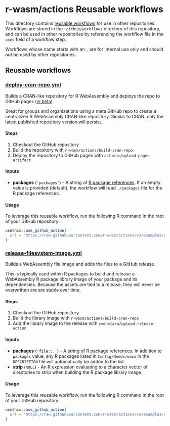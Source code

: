 # r-wasm/actions Reusable workflows

This directory contains [reusable workflows](https://docs.github.com/en/actions/learn-github-actions/reusing-workflows) for use in other repositories. Workflows are stored in the `.github/workflows` directory of this repository, and can be used in other repositories by referencing the workflow file in the `uses` field of a workflow step.

Workflows whose name starts with an `_` are for internal use only and should not be used by other repositories.

## Reusable workflows

### [deploy-cran-repo.yml](https://github.com/r-wasm/actions/tree/main/.github/workflows/deploy-cran-repo.yml)

Builds a CRAN-like repository for R WebAssembly and deploys the repo to GitHub pages ([in beta](https://github.com/actions/upload-pages-artifact)).

Great for groups and organizations using a meta GitHub repo to create a centralized R WebAssembly CRAN-like repository.  Similar to CRAN, only the latest published repository version will persist.

#### Steps

1. Checkout the GitHub repository
2. Build the repository with `r-wasm/actions/build-cran-repo`
3. Deploy the repository to GitHub pages with `actions/upload-pages-artifact`

#### Inputs

* **packages** (`'packages'`) - A string of [R package references](https://r-lib.github.io/pkgdepends/reference/pkg_refs.html). If an empty value is provided (default), the workflow will read `./packages` file for the R package references.

#### Usage

To leverage this reusable workflow, run the following R command in the root of your GitHub repository:

```R
usethis::use_github_action(
  url = "https://raw.githubusercontent.com/r-wasm/actions/v1/examples/deploy-cran-repo.yml"
)
```


### [release-filesystem-image.yml](https://github.com/r-wasm/actions/tree/main/.github/workflows/release-filesystem-image.yml)

Builds a WebAssembly file image and adds the files to a GitHub release.

This is typically used within R packages to build and release a WebAssembly R package library image of your package and its dependencies. Because the assets are tied to a release, they will never be overwritten are are stable over time.

#### Steps

1. Checkout the GitHub repository
2. Build the library image with `r-wasm/actions/build-cran-repo`
3. Add the library image to the release with `svenstaro/upload-release-action`

#### Inputs

* **packages** (`'file::.'`) - A string of [R package references](https://r-lib.github.io/pkgdepends/reference/pkg_refs.html). In addition to `packages` value, any R packages listed in `Config/Needs/wasm` in the `DESCRIPTION` file will automatically be added to the list.
* **strip** (`NULL`) - An R expression evaluating to a character vector of directories to strip when building the R package library image.

#### Usage

To leverage this reusable workflow, run the following R command in the root of your GitHub repository:

```R
usethis::use_github_action(
  url = "https://raw.githubusercontent.com/r-wasm/actions/v1/examples/release-filesystem-image.yml"
)
```
